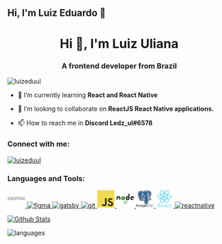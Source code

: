 ## Hi, I'm Luiz Eduardo 👋

<h1 align="center">Hi 👋, I'm Luiz Uliana</h1>
<h3 align="center">A frontend developer from Brazil</h3>

<p align="left"> <img src="https://komarev.com/ghpvc/?username=luizeduul&label=Profile%20views&color=0e75b6&style=flat" alt="luizeduul" /> </p>

- 🌱 I’m currently learning **React and React Native**

- 👯 I’m looking to collaborate on **ReactJS React Native applications.**

- 📫 How to reach me in **Discord Ledz_ul#6578**

<h3 align="left">Connect with me:</h3>
<p align="left">
<a href="https://linkedin.com/in/luizeduul" target="blank"><img align="center" src="https://img.shields.io/badge/-Linkedin-0e76a8?style=flat-square&logo=Linkedin&logoColor=white&link=https://www.linkedin.com/in/luizeduul" alt="luizeduul"/></a>
</p>


<h3 align="left">Languages and Tools:</h3>
<p align="left"> <a href="https://expressjs.com" target="_blank"> <img src="https://raw.githubusercontent.com/devicons/devicon/master/icons/express/express-original-wordmark.svg" alt="express" width="40" height="40"/> </a> <a href="https://www.figma.com/" target="_blank"> <img src="https://www.vectorlogo.zone/logos/figma/figma-icon.svg" alt="figma" width="40" height="40"/> </a> <a href="https://www.gatsbyjs.com/" target="_blank"> <img src="https://www.vectorlogo.zone/logos/gatsbyjs/gatsbyjs-icon.svg" alt="gatsby" width="40" height="40"/> </a> <a href="https://git-scm.com/" target="_blank"> <img src="https://www.vectorlogo.zone/logos/git-scm/git-scm-icon.svg" alt="git" width="40" height="40"/> </a> <a href="https://developer.mozilla.org/en-US/docs/Web/JavaScript" target="_blank"> <img src="https://raw.githubusercontent.com/devicons/devicon/master/icons/javascript/javascript-original.svg" alt="javascript" width="40" height="40"/> </a> <a href="https://nodejs.org" target="_blank"> <img src="https://raw.githubusercontent.com/devicons/devicon/master/icons/nodejs/nodejs-original-wordmark.svg" alt="nodejs" width="40" height="40"/> </a> <a href="https://www.postgresql.org" target="_blank"> <img src="https://raw.githubusercontent.com/devicons/devicon/master/icons/postgresql/postgresql-original-wordmark.svg" alt="postgresql" width="40" height="40"/> </a> <a href="https://reactjs.org/" target="_blank"> <img src="https://raw.githubusercontent.com/devicons/devicon/master/icons/react/react-original-wordmark.svg" alt="react" width="40" height="40"/> </a> <a href="https://reactnative.dev/" target="_blank"> <img src="https://reactnative.dev/img/header_logo.svg" alt="reactnative" width="40" height="40"/> </a> </p>


[![Github Stats](https://github-readme-stats.vercel.app/api?username=luizeduul&show_icons=true&&count_private=true&theme=radical&title_color=2ED3EA)](https://github.com/luizeduul/github-readme-stats)

![languages](https://github-readme-stats.vercel.app/api/top-langs/?username=luizeduul&hide=scss&layout=compact&theme=radical&title_color=2ED3EA)



